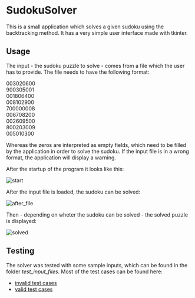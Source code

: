 # SudokuSolver
This is a small application which solves a given sudoku using the backtracking method.
It has a very simple user interface made with tkinter.

## Usage
The input - the sudoku puzzle to solve - comes from a file which the user has to provide. The file needs to have the following format:

003020600  
900305001  
001806400  
008102900  
700000008  
006708200  
002609500  
800203009  
005010300  

Whereas the zeros are interpreted as empty fields, which need to be filled by the application in order to solve the sudoku. If the input file is in a wrong format, the application will display a warning.

After the startup of the program it looks like this:

![start](https://user-images.githubusercontent.com/18100041/45557340-a96fea80-b83d-11e8-9606-8d909dc5dd37.PNG)

After the input file is loaded, the sudoku can be solved:

![after_file](https://user-images.githubusercontent.com/18100041/45557338-a96fea80-b83d-11e8-9dc1-b7578e3befd1.PNG)

Then - depending on wheter the sudoku can be solved - the solved puzzle is displayed:

![solved](https://user-images.githubusercontent.com/18100041/45557339-a96fea80-b83d-11e8-8770-4a05738ed337.PNG)


## Testing
The solver was tested with some sample inputs, which can be found in the folder *test_input_files*.
Most of the test cases can be found here:
- [invalid test cases](http://sudopedia.enjoysudoku.com/Invalid_Test_Cases.html)
- [valid test cases](http://sudopedia.enjoysudoku.com/Valid_Test_Cases.html)
